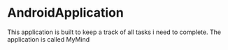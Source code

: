 # AndroidApplication
This application is built to keep a track of all tasks i need to complete. The application is called MyMind
